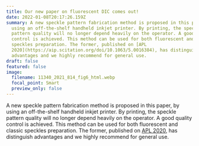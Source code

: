 ```yaml
---
title: Our new paper on fluorescent DIC comes out!
date: 2022-01-08T20:17:26.159Z
summary: A new speckle pattern fabrication method is proposed in this paper, by
  using an off-the-shelf handheld inkjet printer. By printing, the speckle
  pattern quality will no longer depend heavily on the operator. A good quality
  control is achieved. This method can be used for both fluorescent and classic
  speckles preparation. The former, published on [APL
  2020](https://aip.scitation.org/doi/10.1063/5.0016384), has distinguish
  advantages and we highly recommend for general use.
draft: false
featured: false
image:
  filename: 11340_2021_814_fig6_html.webp
  focal_point: Smart
  preview_only: false
---
```

A new speckle pattern fabrication method is proposed in this paper, by using an off-the-shelf handheld inkjet printer. By printing, the speckle pattern quality will no longer depend heavily on the operator. A good quality control is achieved. This method can be used for both fluorescent and classic speckles preparation. The former, published on [APL 2020](https://aip.scitation.org/doi/10.1063/5.0016384), has distinguish advantages and we highly recommend for general use.